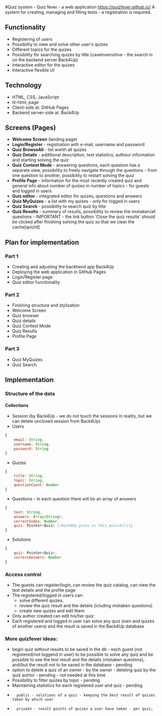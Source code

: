 #Quiz system - Quiz fever - a web application
https://quizfever.github.io/
A system for creating, managing and filling tests - a registration is required.

## Functionality
* Registering of users
* Possibility to view and solve other user's quizes
* Different topics for the quizes
* Possibility for searching quizes by title (caseInsensitive - the search in on the backend server Back4Up)
* Interactive editor for the quizes
* Interactive flexible UI

## Technology
* HTML, CSS, JavaScript
* lit-html, page
* Client-side at: GitHub Pages
* Backend server-side at: Back4Up

## Screens (Pages)
* **Welcome Screen** (landing page)
* **Login/Register** - registration with e-mail, username and password
* **Quiz BrowseAll** - list wwith all quizes
* **Quiz Details** - additional description, test statistics, authour information and starting solving the quiz
* **Quiz Contest Mode** - answering questions, each question has a separate view, possibility to freely navigate through the questions - from one question to another, possibility to restart solving the quiz
* **Profile Page** - information for the most recently created quiz and general info about number of quizes in number of topics - for guests and logged in users
* **Quiz editor** - integrated editor for quizes, questions and answers
* **Quiz MyQuizes** - a list with my quizes - only for logged in users
* **Quiz Search** - possibility to search quiz by title
* **Quiz Results** - summary of results, possibility to review the mistaken/all questions - IMPORTANT - the link button 'Close the quiz results' should be clicked after finishing solving the quiz so that we clear the cache[quizId]

## Plan for implementation
### Part 1
* Creating and adjusting the backhend app Back4Up
* Deploying the web application in GitHub Pages
* Login/Register page
* Quiz editor functionality

### Part 2
* Finishing structure and stylization
* Welcome Screen
* Quiz browser
* Quiz details
* Quiz Contest Mode
* Quiz Results
* Profile Page

### Part 3
* Quiz MyQuizes
* Quiz Search

## Implementation
### Structure of the data
#### Collections
* Session (by Back4Up - we do not touch the sessions in reality, but we can delete unclosed session from Back4Up)
* Users
``` javascript
{
    email: String,
    username: String,
    password: String
}
```

* Quizes
``` javascript
{
    title: String,
    topic: String,
    questionCount: Number
}
```

* Questions - in each question there will be an array of answers
``` javascript
{
    text: String,
    answers: Array<String>,
    correctIndex: Number,
    quiz: Pointer<Quiz> //Back4Up gives us this possibility 
}
```

* Solutions
``` javascript
{
    quiz: Pointer<Quiz>,
    correctAnswers: Number
}
```

### Access control
* The guests can register/login, can review the quiz catalog, can view the test details and the profile page
* The registered/logged in users can:
    - solve different quizes,
    - review the quiz result and the details (icluding mistaken questions)
    - create new quizes and edit them 
* Only author created can edit his/her quiz
* Each registered and logged in user can solve any quiz (own and quizes of another users) and the result is saved in the Back4Up database


### More quizfever ideas:
* begin quiz without results to be saved in the db - each guest (not registered/not loggend in user) to be possible to solve any quiz and be possible to see the test result and the details (mistaken questons), and/but the result not to be saved in the database - pending
* option to delete a quiz of an owner - by the owner - deleting quiz by the quiz auhtor - pending - not needed at this time
* Possibility to filter quizes by topic - pending
* Maintaining statistics for each registered user and quiz - pending
*       public - solutions of a quiz - keeping the best result of quizes taken by which user
*       private - result points of quizes a user have taken - per quiz;

